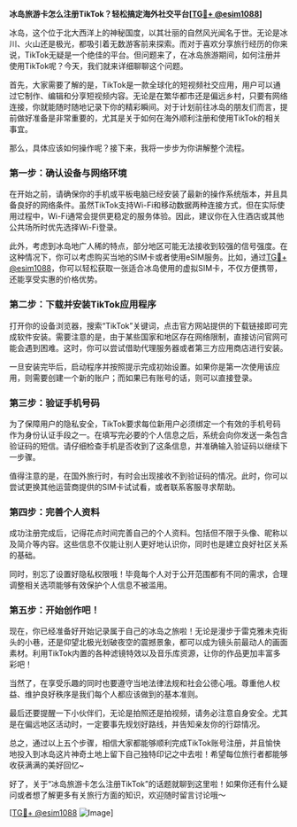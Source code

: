 **冰岛旅游卡怎么注册TikTok？轻松搞定海外社交平台[[TG💪+ @esim1088](https://t.me/s/esim1088)]**

冰岛，这个位于北大西洋上的神秘国度，以其壮丽的自然风光闻名于世。无论是冰川、火山还是极光，都吸引着无数游客前来探索。而对于喜欢分享旅行经历的你来说，TikTok无疑是一个绝佳的平台。但问题来了，在冰岛旅游期间，如何注册并使用TikTok呢？今天，我们就来详细聊聊这个问题。

首先，大家需要了解的是，TikTok是一款全球化的短视频社交应用，用户可以通过它制作、编辑和分享短视频内容。无论是在繁华都市还是偏远乡村，只要有网络连接，你就能随时随地记录下你的精彩瞬间。对于计划前往冰岛的朋友们而言，提前做好准备是非常重要的，尤其是关于如何在海外顺利注册和使用TikTok的相关事宜。

那么，具体应该如何操作呢？接下来，我将一步步为你讲解整个流程。

### 第一步：确认设备与网络环境

在开始之前，请确保你的手机或平板电脑已经安装了最新的操作系统版本，并且具备良好的网络条件。虽然TikTok支持Wi-Fi和移动数据两种连接方式，但在实际使用过程中，Wi-Fi通常会提供更稳定的服务体验。因此，建议你在入住酒店或其他公共场所时优先选择Wi-Fi登录。

此外，考虑到冰岛地广人稀的特点，部分地区可能无法接收到较强的信号强度。在这种情况下，你可以考虑购买当地的SIM卡或者使用eSIM服务。比如，通过[TG💪+ @esim1088](https://t.me/s/esim1088)，你可以轻松获取一张适合冰岛使用的虚拟SIM卡，不仅方便携带，还能享受实惠的价格优势。

### 第二步：下载并安装TikTok应用程序

打开你的设备浏览器，搜索“TikTok”关键词，点击官方网站提供的下载链接即可完成软件安装。需要注意的是，由于某些国家和地区存在网络限制，直接访问官网可能会遇到困难。这时，你可以尝试借助代理服务器或者第三方应用商店进行安装。

一旦安装完毕后，启动程序并按照提示完成初始设置。如果你是第一次使用该应用，则需要创建一个新的账户；而如果已有账号的话，则可以直接登录。

### 第三步：验证手机号码

为了保障用户的隐私安全，TikTok要求每位新用户必须绑定一个有效的手机号码作为身份认证手段之一。在填写完必要的个人信息之后，系统会向你发送一条包含验证码的短信。请仔细检查手机是否收到了这条信息，并准确输入验证码以继续下一步骤。

值得注意的是，在国外旅行时，有时会出现接收不到验证码的情况。此时，你可以尝试更换其他运营商提供的SIM卡试试看，或者联系客服寻求帮助。

### 第四步：完善个人资料

成功注册完成后，记得花点时间完善自己的个人资料。包括但不限于头像、昵称以及简介等内容。这些信息不仅能让别人更好地认识你，同时也是建立良好社区关系的基础。

同时，别忘了设置好隐私权限哦！毕竟每个人对于公开范围都有不同的需求，合理调整相关选项能够有效保护个人信息不被滥用。

### 第五步：开始创作吧！

现在，你已经准备好开始记录属于自己的冰岛之旅啦！无论是漫步于雷克雅未克街头的小巷，还是仰望北极光划破夜空的震撼景象，都可以成为镜头前最动人的画面素材。利用TikTok内置的各种滤镜特效以及音乐库资源，让你的作品更加丰富多彩吧！

当然了，在享受乐趣的同时也要遵守当地法律法规和社会公德心哦。尊重他人权益、维护良好秩序是我们每个人都应该做到的基本准则。

最后还要提醒一下小伙伴们，无论是拍照还是拍视频，请务必注意自身安全。尤其是在偏远地区活动时，一定要事先规划好路线，并告知亲友你的行踪情况。

总之，通过以上五个步骤，相信大家都能够顺利完成TikTok账号注册，并且愉快地投入到冰岛这片神奇土地上留下自己独特印记之中去啦！希望每位旅行者都能够收获满满的美好回忆~

好了，关于“冰岛旅游卡怎么注册TikTok”的话题就聊到这里啦！如果你还有什么疑问或者想了解更多有关旅行方面的知识，欢迎随时留言讨论哦～

[[TG💪+ @esim1088](https://t.me/s/esim1088) ![Image](https://i.postimg.cc/4NQfJmqS/Snipaste-2025-05-13-00-14-12.png)]